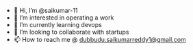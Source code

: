 - 👋 Hi, I’m @saikumar-11
- 👀 I’m interested in operating a work
- 🌱 I’m currently learning devops
- 💞️ I’m looking to collaborate with startups 
- 📫 How to reach me @ dubbudu.saikumarreddy1@gmail.com

<!---
saikumar-11/saikumar-11 is a ✨ special ✨ repository because its `README.md` (this file) appears on your GitHub profile.
You can click the Preview link to take a look at your changes.
--->
